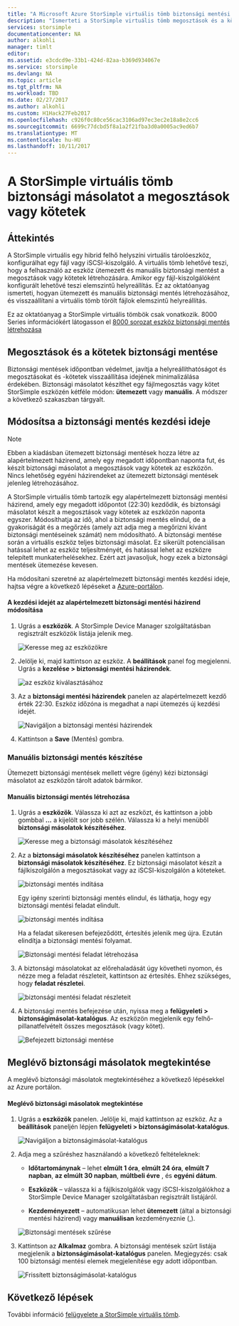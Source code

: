 ```yaml
---
title: "A Microsoft Azure StorSimple virtuális tömb biztonsági mentési oktatóanyag |} Microsoft Docs"
description: "Ismerteti a StorSimple virtuális tömb megosztások és a kötetek biztonsági mentése."
services: storsimple
documentationcenter: NA
author: alkohli
manager: timlt
editor: 
ms.assetid: e3cdcd9e-33b1-424d-82aa-b369d934067e
ms.service: storsimple
ms.devlang: NA
ms.topic: article
ms.tgt_pltfrm: NA
ms.workload: TBD
ms.date: 02/27/2017
ms.author: alkohli
ms.custom: H1Hack27Feb2017
ms.openlocfilehash: c926f0c80ce56cac3106ad97ec3ec2e18a8e2cc6
ms.sourcegitcommit: 6699c77dcbd5f8a1a2f21fba3d0a0005ac9ed6b7
ms.translationtype: MT
ms.contentlocale: hu-HU
ms.lasthandoff: 10/11/2017
---
```

# <a name="back-up-shares-or-volumes-on-your-storsimple-virtual-array"></a>A StorSimple virtuális tömb biztonsági másolatot a megosztások vagy kötetek

## <a name="overview"></a>Áttekintés

A StorSimple virtuális egy hibrid felhő helyszíni virtuális tárolóeszköz, konfigurálhat egy fájl vagy iSCSI-kiszolgáló. A virtuális tömb lehetővé teszi, hogy a felhasználó az eszköz ütemezett és manuális biztonsági mentést a megosztások vagy kötetek létrehozására. Amikor egy fájl-kiszolgálóként konfigurált lehetővé teszi elemszintű helyreállítás. Ez az oktatóanyag ismerteti, hogyan ütemezett és manuális biztonsági mentés létrehozásához, és visszaállítani a virtuális tömb törölt fájlok elemszintű helyreállítás.

Ez az oktatóanyag a StorSimple virtuális tömbök csak vonatkozik. 8000 Series információkért látogasson el [8000 sorozat eszköz biztonsági mentés létrehozása](storsimple-manage-backup-policies-u2.md)

## <a name="back-up-shares-and-volumes"></a>Megosztások és a kötetek biztonsági mentése

Biztonsági mentések időpontban védelmet, javítja a helyreállíthatóságot és megosztásokat és -kötetek visszaállítása idejének minimalizálása érdekében. Biztonsági másolatot készíthet egy fájlmegosztás vagy kötet StorSimple eszközén kétféle módon: **ütemezett** vagy **manuális**. A módszer a következő szakaszban tárgyalt.

## <a name="change-the-backup-start-time"></a>Módosítsa a biztonsági mentés kezdési ideje

> [!NOTE]
> Ebben a kiadásban ütemezett biztonsági mentések hozza létre az alapértelmezett házirend, amely egy megadott időpontban naponta fut, és készít biztonsági másolatot a megosztások vagy kötetek az eszközön. Nincs lehetőség egyéni házirendeket az ütemezett biztonsági mentések jelenleg létrehozásához.


A StorSimple virtuális tömb tartozik egy alapértelmezett biztonsági mentési házirend, amely egy megadott időpontot (22:30) kezdődik, és biztonsági másolatot készít a megosztások vagy kötetek az eszközön naponta egyszer. Módosíthatja az idő, ahol a biztonsági mentés elindul, de a gyakoriságát és a megőrzés (amely azt adja meg a megőrizni kívánt biztonsági mentéseinek számát) nem módosítható. A biztonsági mentése során a virtuális eszköz teljes biztonsági másolat. Ez sikerült potenciálisan hatással lehet az eszköz teljesítményét, és hatással lehet az eszközre telepített munkaterhelésekhez. Ezért azt javasoljuk, hogy ezek a biztonsági mentések ütemezése kevesen.

 Ha módosítani szeretné az alapértelmezett biztonsági mentés kezdési ideje, hajtsa végre a következő lépéseket a [Azure-portálon](https://portal.azure.com/).

#### <a name="to-change-the-start-time-for-the-default-backup-policy"></a>A kezdési idejét az alapértelmezett biztonsági mentési házirend módosítása

1. Ugrás a **eszközök**. A StorSimple Device Manager szolgáltatásban regisztrált eszközök listája jelenik meg. 
   
    ![Keresse meg az eszközökre](./media/storsimple-virtual-array-backup/changebuschedule1.png)

2. Jelölje ki, majd kattintson az eszköz. A **beállítások** panel fog megjelenni. Ugrás a **kezelése > biztonsági mentési házirendek**.
   
    ![az eszköz kiválasztásához](./media/storsimple-virtual-array-backup/changebuschedule2.png)

3. Az a **biztonsági mentési házirendek** panelen az alapértelmezett kezdő érték 22:30. Eszköz időzóna is megadhat a napi ütemezés új kezdési idejét.
   
    ![Navigáljon a biztonsági mentési házirendek](./media/storsimple-virtual-array-backup/changebuschedule5.png)

4. Kattintson a **Save** (Mentés) gombra.

### <a name="take-a-manual-backup"></a>Manuális biztonsági mentés készítése

Ütemezett biztonsági mentések mellett végre (igény) kézi biztonsági másolatot az eszközön tárolt adatok bármikor.

#### <a name="to-create-a-manual-backup"></a>Manuális biztonsági mentés létrehozása

1. Ugrás a **eszközök**. Válassza ki azt az eszközt, és kattintson a jobb gombbal **...**  a kijelölt sor jobb szélén. Válassza ki a helyi menüből **biztonsági másolatok készítéséhez**.
   
    ![Keresse meg a biztonsági másolatok készítéséhez](./media/storsimple-virtual-array-backup/takebackup1m.png)

2. Az a **biztonsági másolatok készítéséhez** panelen kattintson a **biztonsági másolatok készítéséhez**. Ez biztonsági másolatot készít a fájlkiszolgálón a megosztásokat vagy az iSCSI-kiszolgálón a köteteket. 
   
    ![biztonsági mentés indítása](./media/storsimple-virtual-array-backup/takebackup2m.png)
   
    Egy igény szerinti biztonsági mentés elindul, és láthatja, hogy egy biztonsági mentési feladat elindult.
   
    ![biztonsági mentés indítása](./media/storsimple-virtual-array-backup/takebackup3m.png) 
   
    Ha a feladat sikeresen befejeződött, értesítés jelenik meg újra. Ezután elindítja a biztonsági mentési folyamat.
   
    ![Biztonsági mentési feladat létrehozása](./media/storsimple-virtual-array-backup/takebackup4m.png)

3. A biztonsági másolatokat az előrehaladását úgy követheti nyomon, és nézze meg a feladat részleteit, kattintson az értesítés. Ehhez szükséges, hogy **feladat részletei**.
   
     ![biztonsági mentési feladat részleteit](./media/storsimple-virtual-array-backup/takebackup5m.png)

4. A biztonsági mentés befejezése után, nyissa meg a **felügyeleti > biztonságimásolat-katalógus**. Az eszközön megjelenik egy felhő-pillanatfelvételt összes megosztások (vagy kötet).
   
    ![Befejezett biztonsági mentése](./media/storsimple-virtual-array-backup/takebackup19m.png) 

## <a name="view-existing-backups"></a>Meglévő biztonsági másolatok megtekintése
A meglévő biztonsági másolatok megtekintéséhez a következő lépésekkel az Azure portálon.

#### <a name="to-view-existing-backups"></a>Meglévő biztonsági másolatok megtekintése

1. Ugrás a **eszközök** panelen. Jelölje ki, majd kattintson az eszköz. Az a **beállítások** paneljén lépjen **felügyeleti > biztonságimásolat-katalógus**.
   
    ![Navigáljon a biztonságimásolat-katalógus](./media/storsimple-virtual-array-backup/viewbackups1.png)
2. Adja meg a szűréshez használandó a következő feltételeknek:
   
    - **Időtartománynak** – lehet **elmúlt 1 óra**, **elmúlt 24 óra**, **elmúlt 7 napban**, **az elmúlt 30 napban**, **múltbeli évre** , és **egyéni dátum**.
    
    - **Eszközök** – válassza ki a fájlkiszolgálók vagy iSCSI-kiszolgálókhoz a StorSimple Device Manager szolgáltatásban regisztrált listájáról.
   
    - **Kezdeményezett** – automatikusan lehet **ütemezett** (által a biztonsági mentési házirend) vagy **manuálisan** kezdeményeznie (,).
   
    ![Biztonsági mentések szűrése](./media/storsimple-virtual-array-backup/viewbackups2.png)

3. Kattintson az **Alkalmaz** gombra. A biztonsági mentések szűrt listája megjelenik a **biztonságimásolat-katalógus** panelen. Megjegyzés: csak 100 biztonsági mentési elemek megjelenítése egy adott időpontban.
   
    ![Frissített biztonságimásolat-katalógus](./media/storsimple-virtual-array-backup/viewbackups3.png)

## <a name="next-steps"></a>Következő lépések

További információ [felügyelete a StorSimple virtuális tömb](storsimple-ova-web-ui-admin.md).

